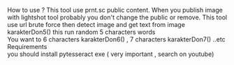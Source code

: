 How to use ?
This tool use prnt.sc public content. When you publish image with lightshot tool probably you don't change the public or remove. This tool use url brute force then detect image and get text from image <br>
karakterDon5() this run random 5 characters words  <br>
You want to 6 characters karakterDon6() , 7 characters karakterDon7() ..etc <br>
Requirements <br>
you should install pytesseract exe ( very important , search on youtube) 
